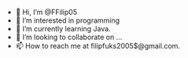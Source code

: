 - 👋 Hi, I’m @FFilip05
- 👀 I’m interested in programming
- 🌱 I’m currently learning Java.
- 💞️ I’m looking to collaborate on ...
- 📫 How to reach me at filipfuks2005$@gmail.com.
